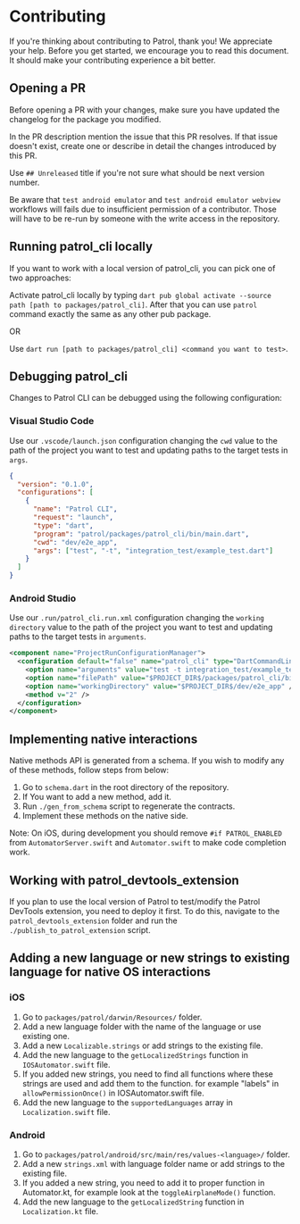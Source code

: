 # Contributing

If you're thinking about contributing to Patrol, thank you! We appreciate your help. Before you get started, we encourage you to read this document. It should make your contributing experience a bit better.

## Opening a PR

Before opening a PR with your changes, make sure you have updated the changelog for the package you modified.

In the PR description mention the issue that this PR resolves. If that issue doesn't exist, create one or describe in detail the changes introduced by this PR.

Use `## Unreleased` title if you're not sure what should be next version number.

Be aware that `test android emulator` and `test android emulator webview` workflows will fails due to insufficient permission of a contributor. Those will have to be re-run by someone with the write access in the repository.

## Running patrol_cli locally

If you want to work with a local version of patrol_cli, you can pick one of two approaches:

Activate patrol_cli locally by typing `dart pub global activate --source path [path to packages/patrol_cli]`. After that you can use `patrol` command exactly the same as any other pub package.

OR

Use `dart run [path to packages/patrol_cli] <command you want to test>`.

## Debugging patrol_cli

Changes to Patrol CLI can be debugged using the following configuration:

### Visual Studio Code

Use our `.vscode/launch.json` configuration changing the `cwd` value to the path of the project you
want to test and updating paths to the target tests in `args`.

```json
{
  "version": "0.1.0",
  "configurations": [
    {
      "name": "Patrol CLI",
      "request": "launch",
      "type": "dart",
      "program": "patrol/packages/patrol_cli/bin/main.dart",
      "cwd": "dev/e2e_app",
      "args": ["test", "-t", "integration_test/example_test.dart"]
    }
  ]
}
```

### Android Studio

Use our `.run/patrol_cli.run.xml` configuration changing the `working directory` value to the path of the
project you want to test and updating paths to the target tests in `arguments`.

```xml
<component name="ProjectRunConfigurationManager">
  <configuration default="false" name="patrol_cli" type="DartCommandLineRunConfigurationType" factoryName="Dart Command Line Application">
    <option name="arguments" value="test -t integration_test/example_test.dart" />
    <option name="filePath" value="$PROJECT_DIR$/packages/patrol_cli/bin/main.dart" />
    <option name="workingDirectory" value="$PROJECT_DIR$/dev/e2e_app" />
    <method v="2" />
  </configuration>
</component>
```

## Implementing native interactions

Native methods API is generated from a schema. If you wish to modify any of these methods, follow steps from below:

1. Go to `schema.dart` in the root directory of the repository.
2. If You want to add a new method, add it.
3. Run `./gen_from_schema` script to regenerate the contracts.
4. Implement these methods on the native side.

Note: On iOS, during development you should remove `#if PATROL_ENABLED` from `AutomatorServer.swift` and `Automator.swift` to make code completion work.

## Working with patrol_devtools_extension

If you plan to use the local version of Patrol to test/modify the Patrol DevTools extension, you need to deploy it first. To do this, navigate to the `patrol_devtools_extension` folder and run the `./publish_to_patrol_extension` script.

## Adding a new language or new strings to existing language for native OS interactions

### iOS

1. Go to `packages/patrol/darwin/Resources/` folder.
2. Add a new language folder with the name of the language or use existing one.
3. Add a new `Localizable.strings` or add strings to the existing file.
4. Add the new language to the `getLocalizedStrings` function in `IOSAutomator.swift` file.
5. If you added new strings, you need to find all functions where these strings are used and add them to the function. for example "labels" in `allowPermissionOnce()` in IOSAutomator.swift file.
6. Add the new language to the `supportedLanguages` array in `Localization.swift` file.

### Android

1. Go to `packages/patrol/android/src/main/res/values-<language>/` folder.
2. Add a new `strings.xml` with language folder name or add strings to the existing file.
3. If you added a new string, you need to add it to proper function in Automator.kt, for example look at the `toggleAirplaneMode()` function.
4. Add the new language to the `getLocalizedString` function in `Localization.kt` file. 
